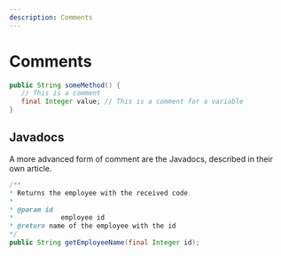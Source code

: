 ```yaml
---
description: Comments
---
```


# Comments

```java
public String someMethod() {
   // This is a comment
   final Integer value; // This is a comment for a variable
}
```

## Javadocs

A more advanced form of comment are the Javadocs, described in their own article.

```java
/**
* Returns the employee with the received code.
*
* @param id
*            employee id
* @return name of the employee with the id
*/
public String getEmployeeName(final Integer id);
```

